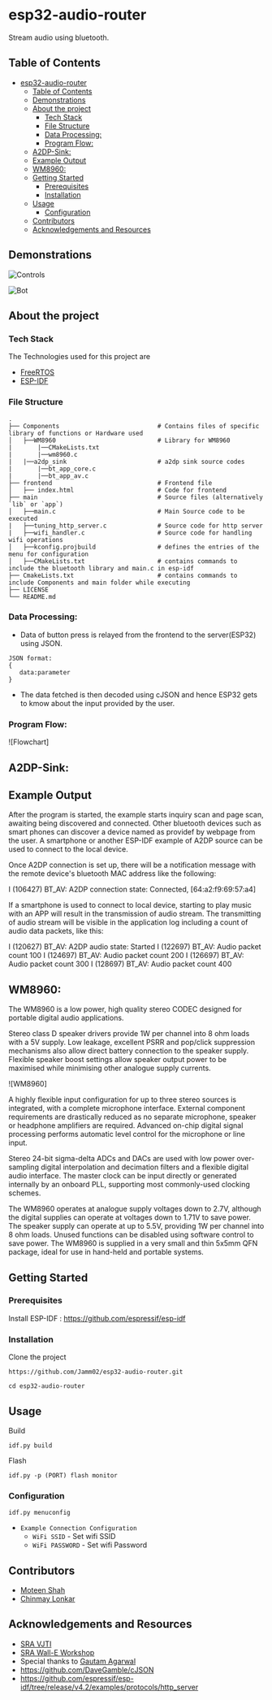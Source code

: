 # esp32-audio-router

Stream audio using bluetooth.

## Table of Contents

- [esp32-audio-router](#esp32-audio-router)
  - [Table of Contents](#table-of-contents)
  - [Demonstrations](#demonstrations)
  - [About the project](#about-the-project)
    - [Tech Stack](#tech-stack)
    - [File Structure](#file-structure)
    - [Data Processing:](#data-processing)
    - [Program Flow:](#program-flow)
  - [A2DP-Sink:](#a2dp-sink)
  - [Example Output](#example-output)
  - [WM8960:](#wm8960)
  - [Getting Started](#getting-started)
    - [Prerequisites](#prerequisites)
    - [Installation](#installation)
  - [Usage](#usage)
    - [Configuration](#configuration)
  - [Contributors](#contributors)
  - [Acknowledgements and Resources](#acknowledgements-and-resources)


<!-- Demonstrations -->
## Demonstrations


![Controls](https://user-images.githubusercontent.com/84293091/120165747-81a55880-c219-11eb-8082-56b194670d9b.JPG)

![Bot](https://user-images.githubusercontent.com/84293091/120164530-4e15fe80-c218-11eb-8234-84aeb8ff666e.gif)
<!-- ABOUT THE PROJECT -->
## About the project
### Tech Stack
The Technologies used for this project are
* [FreeRTOS](https://www.freertos.org/openrtos.html)
* [ESP-IDF](https://docs.espressif.com/projects/esp-idf/en/latest/esp32/)

### File Structure
    .
    ├── Components                           # Contains files of specific library of functions or Hardware used
    │   ├──WM8960                            # Library for WM8960
    |       |──CMakeLists.txt
    |       |──wm8960.c
    |   |──a2dp_sink                         # a2dp sink source codes 
    |       |──bt_app_core.c
    |       |──bt_app_av.c
    ├── frontend                             # Frontend file
    │   ├── index.html                       # Code for frontend 
    ├── main                                 # Source files (alternatively `lib` or `app`)
    │   ├──main.c                            # Main Source code to be executed
    |   ├──tuning_http_server.c              # Source code for http server
    |   ├──wifi_handler.c                    # Source code for handling wifi operations
    │   ├──kconfig.projbuild                 # defines the entries of the menu for configuration
    │   ├──CMakeLists.txt                    # contains commands to include the bluetooth library and main.c in esp-idf
    ├── CmakeLists.txt                       # contains commands to include Components and main folder while executing
    ├── LICENSE
    └── README.md 
 
### Data Processing:
* Data of button press is relayed from the frontend to the server(ESP32) using JSON.
```
JSON format:
{
   data:parameter
}  

```
* The data fetched is then decoded using cJSON and hence ESP32 gets to kmow about the input provided by the user.
  

### Program Flow:

![Flowchart]


## A2DP-Sink:

## Example Output

After the program is started, the example starts inquiry scan and page scan, awaiting being discovered and connected. Other bluetooth devices such as smart phones can discover a device named as providef by webpage from the user. A smartphone or another ESP-IDF example of A2DP source can be used to connect to the local device.

Once A2DP connection is set up, there will be a notification message with the remote device's bluetooth MAC address like the following:


I (106427) BT_AV: A2DP connection state: Connected, [64:a2:f9:69:57:a4]


If a smartphone is used to connect to local device, starting to play music with an APP will result in the transmission of audio stream. The transmitting of audio stream will be visible in the application log including a count of audio data packets, like this:


I (120627) BT_AV: A2DP audio state: Started
I (122697) BT_AV: Audio packet count 100
I (124697) BT_AV: Audio packet count 200
I (126697) BT_AV: Audio packet count 300
I (128697) BT_AV: Audio packet count 400


## WM8960:


The WM8960 is a low power, high quality stereo CODEC
designed for portable digital audio applications.

Stereo class D speaker drivers provide 1W per channel into 8 ohm
loads with a 5V supply. Low leakage, excellent PSRR and
pop/click suppression mechanisms also allow direct battery
connection to the speaker supply. Flexible speaker boost
settings allow speaker output power to be maximised while
minimising other analogue supply currents.

![WM8960]

A highly flexible input configuration for up to three stereo
sources is integrated, with a complete microphone interface.
External component requirements are drastically reduced as no
separate microphone, speaker or headphone amplifiers are
required. Advanced on-chip digital signal processing performs
automatic level control for the microphone or line input.

Stereo 24-bit sigma-delta ADCs and DACs are used with low
power over-sampling digital interpolation and decimation filters
and a flexible digital audio interface.
The master clock can be input directly or generated internally by
an onboard PLL, supporting most commonly-used clocking
schemes.

The WM8960 operates at analogue supply voltages down to
2.7V, although the digital supplies can operate at voltages down
to 1.71V to save power. The speaker supply can operate at up
to 5.5V, providing 1W per channel into 8 ohm loads. Unused
functions can be disabled using software control to save power.
The WM8960 is supplied in a very small and thin 5x5mm QFN
package, ideal for use in hand-held and portable systems.



## Getting Started

### Prerequisites
Install ESP-IDF : https://github.com/espressif/esp-idf

### Installation
Clone the project
```
https://github.com/Jamm02/esp32-audio-router.git

cd esp32-audio-router
```
## Usage

Build
```
idf.py build
```
Flash
```
idf.py -p (PORT) flash monitor

```
### Configuration

```
idf.py menuconfig
```
* `Example Connection Configuration`
  * `WiFi SSID` - Set wifi SSID
  * `WiFi PASSWORD` - Set wifi Password
  

## Contributors
* [Moteen Shah](https://github.com/Jamm02)
* [Chinmay Lonkar](https://github.com/ChinmayLonkar)
  
## Acknowledgements and Resources
* [SRA VJTI](https://github.com/SRA-VJTI)
* [SRA Wall-E Workshop](https://github.com/SRA-VJTI/Wall-E_v2.2)
* Special thanks to [Gautam Agarwal](https://github.com/gautam-dev-maker)
* https://github.com/DaveGamble/cJSON
* https://github.com/espressif/esp-idf/tree/release/v4.2/examples/protocols/http_server



  
  
  
  
